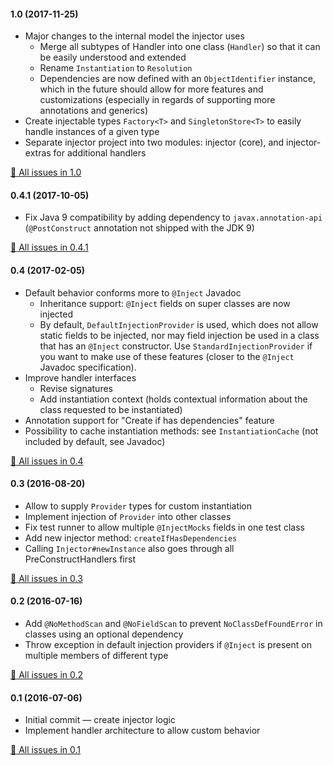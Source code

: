#### 1.0 (2017-11-25)
- Major changes to the internal model the injector uses
  - Merge all subtypes of Handler into one class (`Handler`) so that it can be easily understood and extended
  - Rename `Instantiation` to `Resolution`
  - Dependencies are now defined with an `ObjectIdentifier` instance, which in the future should allow for more
    features and customizations (especially in regards of supporting more annotations and generics)
- Create injectable types `Factory<T>` and `SingletonStore<T>` to easily handle instances of a given type
- Separate injector project into two modules: injector (core), and injector-extras for additional handlers

[:green_book: All issues in 1.0](https://github.com/ljacqu/DependencyInjector/milestone/4?closed=1)

#### 0.4.1 (2017-10-05)
- Fix Java 9 compatibility by adding dependency to `javax.annotation-api` (`@PostConstruct` annotation
  not shipped with the JDK 9)

[:green_book: All issues in 0.4.1](https://github.com/ljacqu/DependencyInjector/milestone/7?closed=1)

#### 0.4 (2017-02-05)
- Default behavior conforms more to `@Inject` Javadoc
  - Inheritance support: `@Inject` fields on super classes are now injected
  - By default, `DefaultInjectionProvider` is used, which does not allow static fields to be injected,
    nor may field injection be used in a class that has an `@Inject` constructor. Use `StandardInjectionProvider`
    if you want to make use of these features (closer to the `@Inject` Javadoc specification).
- Improve handler interfaces
  - Revise signatures
  - Add instantiation context (holds contextual information about the class requested to be instantiated)
- Annotation support for "Create if has dependencies" feature
- Possibility to cache instantiation methods: see `InstantiationCache` (not included by default, see Javadoc)

[:green_book: All issues in 0.4](https://github.com/ljacqu/DependencyInjector/milestone/6?closed=1)

#### 0.3 (2016-08-20)
- Allow to supply `Provider` types for custom instantiation
- Implement injection of `Provider` into other classes
- Fix test runner to allow multiple `@InjectMocks` fields in one test class
- Add new injector method: `createIfHasDependencies`
- Calling `Injector#newInstance` also goes through all PreConstructHandlers first

[:green_book: All issues in 0.3](https://github.com/ljacqu/DependencyInjector/milestone/3?closed=1)

#### 0.2 (2016-07-16)
- Add `@NoMethodScan` and `@NoFieldScan` to prevent `NoClassDefFoundError` in classes using an optional dependency
- Throw exception in default injection providers if `@Inject` is present on multiple members of different type

[:green_book: All issues in 0.2](https://github.com/ljacqu/DependencyInjector/milestone/2?closed=1)


#### 0.1 (2016-07-06)
- Initial commit — create injector logic
- Implement handler architecture to allow custom behavior

[:green_book: All issues in 0.1](https://github.com/ljacqu/DependencyInjector/milestone/1?closed=1)